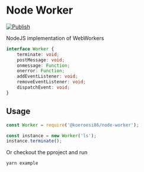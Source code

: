 # Node Worker

[![Publish](https://github.com/Koeroesi86/node-worker/actions/workflows/publish.yml/badge.svg)](https://github.com/Koeroesi86/node-worker/actions/workflows/publish.yml)

NodeJS implementation of WebWorkers

```typescript
interface Worker {
    terminate: void;
    postMessage: void;
    onmessage: Function;
    onerror: Function;
    addEventListener: void;
    removeEventListener: void;
    dispatchEvent: void;
}
```

## Usage

```javascript
const Worker = require('@koeroesi86/node-worker');

const instance = new Worker('ls');
instance.terminate();
```

Or checkout the pproject and run
```javascript
yarn example
```

